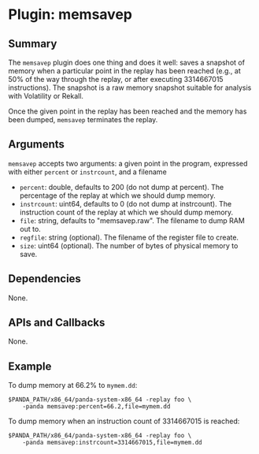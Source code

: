 Plugin: memsavep
===========

Summary
-------

The `memsavep` plugin does one thing and does it well: saves a snapshot of memory when a particular point in the replay has been reached (e.g., at 50% of the way through the replay, or after executing 3314667015 instructions). The snapshot is a raw memory snapshot suitable for analysis with Volatility or Rekall.

Once the given point in the replay has been reached and the memory has been dumped, `memsavep` terminates the replay.

Arguments
---------

`memsavep` accepts two arguments: a given point in the program, expressed with either `percent` or `instrcount`, and a filename

* `percent`: double, defaults to 200 (do not dump at percent). The percentage of the replay at which we should dump memory.
* `instrcount`: uint64, defaults to 0 (do not dump at instrcount). The instruction count of the replay at which we should dump memory.
* `file`: string, defaults to "memsavep.raw". The filename to dump RAM out to.
* `regfile`: string (optional). The filename of the register file to create.
* `size`: uint64 (optional). The number of bytes of physical memory to save.

Dependencies
------------

None.

APIs and Callbacks
------------------

None.

Example
-------

To dump memory at 66.2% to `mymem.dd`:

    $PANDA_PATH/x86_64/panda-system-x86_64 -replay foo \
        -panda memsavep:percent=66.2,file=mymem.dd

To dump memory when an instruction count of 3314667015 is reached: 

    $PANDA_PATH/x86_64/panda-system-x86_64 -replay foo \
        -panda memsavep:instrcount=3314667015,file=mymem.dd
